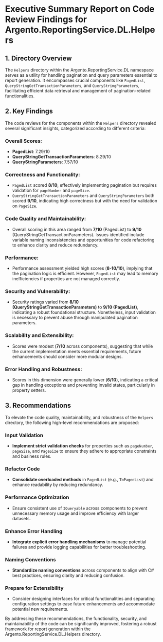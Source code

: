 # Executive Summary Report on Code Review Findings for Argento.ReportingService.DL.Helpers

## 1. Directory Overview
The `Helpers` directory within the Argento.ReportingService.DL namespace serves as a utility for handling pagination and query parameters essential to report generation. It encompasses crucial components like `PagedList`, `QueryStringGetTransactionParameters`, and `QueryStringParameters`, facilitating efficient data retrieval and management of pagination-related functionalities.

## 2. Key Findings
The code reviews for the components within the `Helpers` directory revealed several significant insights, categorized according to different criteria:

### Overall Scores:
- **PagedList**: 7.29/10
- **QueryStringGetTransactionParameters**: 8.29/10
- **QueryStringParameters**: 7.57/10

### Correctness and Functionality:
- `PagedList` scored **8/10**, effectively implementing pagination but requires validation for `pageNumber` and `pageSize`.
- `QueryStringGetTransactionParameters` and `QueryStringParameters` both scored **9/10**, indicating high correctness but with the need for validation on `PageSize`.

### Code Quality and Maintainability:
- Overall scoring in this area ranged from **7/10** (PagedList) to **9/10** (QueryStringGetTransactionParameters). Issues identified include variable naming inconsistencies and opportunities for code refactoring to enhance clarity and reduce redundancy.

### Performance:
- Performance assessment yielded high scores (**8-10/10**), implying that the pagination logic is efficient. However, `PagedList` may lead to memory inefficiencies if properties are not managed correctly.

### Security and Vulnerability:
- Security ratings varied from **8/10 (QueryStringGetTransactionParameters)** to **9/10 (PagedList)**, indicating a robust foundational structure. Nonetheless, input validation is necessary to prevent abuse through manipulated pagination parameters.

### Scalability and Extensibility:
- Scores were modest (**7/10** across components), suggesting that while the current implementation meets essential requirements, future enhancements should consider more modular designs.

### Error Handling and Robustness:
- Scores in this dimension were generally lower (**6/10**), indicating a critical gap in handling exceptions and preventing invalid states, particularly in property setters.

## 3. Recommendations
To elevate the code quality, maintainability, and robustness of the `Helpers` directory, the following high-level recommendations are proposed:

### Input Validation
- **Implement strict validation checks** for properties such as `pageNumber`, `pageSize`, and `PageSize` to ensure they adhere to appropriate constraints and business rules.

### Refactor Code
- **Consolidate overloaded methods** in `PagedList` (e.g., `ToPagedList`) and enhance readability by reducing redundancy.

### Performance Optimization
- Ensure consistent use of `IQueryable` across components to prevent unnecessary memory usage and improve efficiency with larger datasets.

### Enhance Error Handling
- **Integrate explicit error handling mechanisms** to manage potential failures and provide logging capabilities for better troubleshooting.

### Naming Conventions
- **Standardize naming conventions** across components to align with C# best practices, ensuring clarity and reducing confusion.

### Prepare for Extensibility
- Consider designing interfaces for critical functionalities and separating configuration settings to ease future enhancements and accommodate potential new requirements.

By addressing these recommendations, the functionality, security, and maintainability of the code can be significantly improved, fostering a robust framework for report generation within the Argento.ReportingService.DL.Helpers directory.